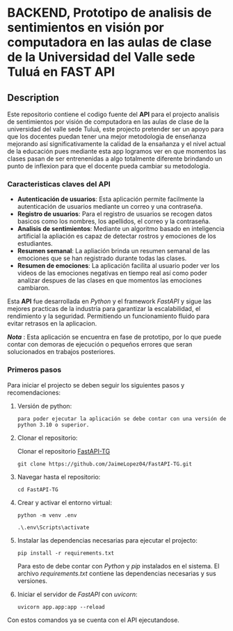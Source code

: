 
# BACKEND, Prototipo de analisis de sentimientos en visión por computadora en las aulas de clase de la Universidad del Valle sede Tuluá en FAST API

## Description

Este repositorio contiene el codigo fuente del **API** para el projecto analisis de sentimientos por visión de computadora en las aulas de clase de la universidad del valle sede Tuluá, este projecto pretender ser un apoyo para que los docentes puedan tener una mejor metodologia de enseñanza mejorando así significativamente la calidad de la ensañanza y el nivel actual de la educación pues mediante esta app logramos ver en que momentos las clases pasan de ser entrenenidas a algo totalmente diferente brindando un punto de inflexion para que el docente pueda cambiar su metodologia.

### Caracteristicas claves del **API**

- **Autenticación de usuarios**: Esta aplicación permite facilmente la autenticación de usuarios mediante un correo y una contraseña.
- **Registro de usuarios**: Para el registro de usuarios se recogen datos basicos como los nombres, los apellidos, el correo y la contraseña.
- **Analisis de sentimientos**: Mediante un algoritmo basado en inteligencia artificial la apliación es capaz de detectar rostros y emociones de los estudiantes.
- **Resumen semanal**: La apliación brinda un resumen semanal de las emociones que se han registrado durante todas las clases.
- **Resumen de emociones**: La aplicación facilita al usuario poder ver los videos de las emociones negativas en tiempo real así como poder analizar despues de las clases en que momentos las emociones cambiaron.

Esta **API** fue desarrollada en *Python* y el framework *FastAPI* y sigue las mejores practicas de la industria para garantizar la escalabilidad, el rendimiento y la seguridad. Permitiendo un funcionamiento fluido para evitar retrasos en la aplicacion.

***Nota*** : Esta aplicación se encuentra en fase de prototipo, por lo que puede contar con demoras de ejecución o pequeños errores que seran solucionados en trabajos posteriores.

### Primeros pasos

Para iniciar el projecto se deben seguir los siguientes pasos y recomendaciones:

1. Versión de python:

    `
    para poder ejecutar la aplicación se debe contar con una versión de python 3.10 o superior.
    `

2. Clonar el repositorio:

    Clonar el repositorio [FastAPI-TG](https://github.com/JaimeLopez04/FastAPI-TG.git)

    ```shell
    git clone https://github.com/JaimeLopez04/FastAPI-TG.git
    ```

3. Navegar hasta el repositorio:

    ```shell
    cd FastAPI-TG
    ```

4. Crear y activar el entorno virtual:

     ``` shell
     python -m venv .env

     .\.env\Scripts\activate
     ```

5. Instalar las dependencias necesarias para ejecutar el projecto:

    ```shell
    pip install -r requirements.txt
    ```

    Para esto de debe contar con *Python* y *pip* instalados en el sistema. El archivo *requirements.txt* contiene las dependencias necesarias y sus versiones.

6. Iniciar el servidor de *FastAPI* con *uvicorn*:

    ```shell
    uvicorn app.app:app --reload
    ```

Con estos comandos ya se cuenta con el API ejecutandose.
